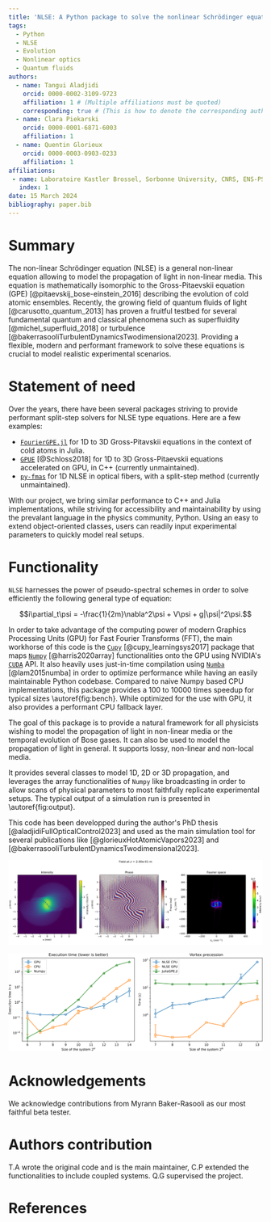 ```yaml
---
title: 'NLSE: A Python package to solve the nonlinear Schrödinger equation'
tags:
  - Python
  - NLSE
  - Evolution
  - Nonlinear optics
  - Quantum fluids
authors:
  - name: Tangui Aladjidi
    orcid: 0000-0002-3109-9723
    affiliation: 1 # (Multiple affiliations must be quoted)
    corresponding: true # (This is how to denote the corresponding author)
  - name: Clara Piekarski
    orcid: 0000-0001-6871-6003
    affiliation: 1
  - name: Quentin Glorieux
    orcid: 0000-0003-0903-0233
    affiliation: 1
affiliations:
 - name: Laboratoire Kastler Brossel, Sorbonne University, CNRS, ENS-PSL University, Collège de France; 4 Place Jussieu, 75005 Paris, France
   index: 1
date: 15 March 2024
bibliography: paper.bib
---
```


# Summary

The non-linear Schrödinger equation (NLSE) is a general non-linear equation allowing to model the propagation of light in non-linear media.
This equation is mathematically isomorphic to the Gross-Pitaevskii equation (GPE) [@pitaevskij_bose-einstein_2016] describing the evolution of cold atomic ensembles.
Recently, the growing field of quantum fluids of light [@carusotto_quantum_2013] has proven a fruitful testbed for several fundamental quantum and classical phenomena such as superfluidity [@michel_superfluid_2018] or turbulence [@bakerrasooliTurbulentDynamicsTwodimensional2023].
Providing a flexible, modern and performant framework to solve these equations is crucial to model realistic experimental scenarios.

# Statement of need

Over the years, there have been several packages striving to provide performant split-step solvers for NLSE type equations.
Here are a few examples:

- [`FourierGPE.jl`](https://github.com/AshtonSBradley/FourierGPE.jl/tree/master) for 1D to 3D Gross-Pitavskii equations in the context of cold atoms in Julia.
- [`GPUE`](https://github.com/GPUE-group/GPUE) [@Schloss2018] for 1D to 3D Gross-Pitaevskii equations accelerated on GPU, in C++ (currently unmaintained).
- [`py-fmas`](https://github.com/omelchert/py-fmas) for 1D NLSE in optical fibers, with a split-step method (currently unmaintained).

With our project, we bring similar performance to C++ and Julia implementations, while striving for accessibility and maintainability by using the prevalant language in the physics community, Python.
Using an easy to extend object-oriented classes, users can readily input experimental parameters to quickly model real setups.

# Functionality

`NLSE` harnesses the power of pseudo-spectral schemes in order to solve efficiently the following general type of equation:

$$i\partial_t\psi = -\frac{1}{2m}\nabla^2\psi + V\psi + g|\psi|^2\psi.$$

In order to take advantage of the computing power of modern Graphics Processing Units (GPU) for Fast Fourier Transforms (FFT), the main workhorse of this code is the [`Cupy`](https://cupy.dev/) [@cupy_learningsys2017]  package that maps [`Numpy`](https://numpy.org/) [@harris2020array] functionalities onto the GPU using NVIDIA's [`CUDA`](https://developer.nvidia.com/cuda-downloads) API.
It also heavily uses just-in-time compilation using [`Numba`](https://numba.pydata.org/) [@lam2015numba] in order to optimize performance while having an easily maintainable Python codebase.
Compared to naive Numpy based CPU implementations, this package provides a 100 to 10000 times speedup for typical sizes \autoref{fig:bench}.
While optimized for the use with GPU, it also provides a performant CPU fallback layer.

The goal of this package is to provide a natural framework for all physicists wishing to model the propagation of light in non-linear media or the temporal evolution of Bose gases. It can also be used to model the propagation of light in general.
It supports lossy, non-linear and non-local media.

It provides several classes to model 1D, 2D or 3D propagation, and leverages the array functionalities of `Numpy` like broadcasting in order to allow scans of physical parameters to most faithfully replicate experimental setups.
The typical output of a simulation run is presented in \autoref{fig:output}.

This code has been developped during the author's PhD thesis [@aladjidiFullOpticalControl2023] and used as the main simulation tool for several publications like [@glorieuxHotAtomicVapors2023] and [@bakerrasooliTurbulentDynamicsTwodimensional2023].

![Example of an output of the solver. A shearing layer is observed nucleating vortices, that are attracted towards the center due to an attractive potential. The density and phase of the field are represented as well as the momentum distribution in order to get a quick overview of the state of the field.\label{fig:output}](../img/output.png)

![CPU vs GPU benchmark for 1 cm of propagation (200 evolution steps).\label{fig:bench}](../img/benchmarks.png)

# Acknowledgements

We acknowledge contributions from Myrann Baker-Rasooli as our most faithful beta tester.

# Authors contribution

T.A wrote the original code and is the main maintainer, C.P extended the functionalities to include coupled systems. Q.G supervised the project.

# References